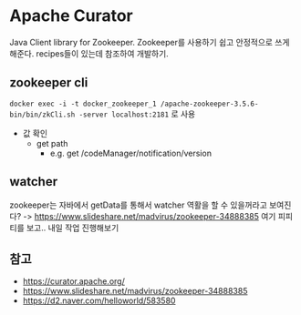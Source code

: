 # Apache Curator

Java Client library for Zookeeper.
Zookeeper를 사용하기 쉽고 안정적으로 쓰게 해준다.
recipes들이 있는데 참조하여 개발하기.

## zookeeper cli

`docker exec -i -t docker_zookeeper_1 /apache-zookeeper-3.5.6-bin/bin/zkCli.sh -server localhost:2181`
로 사용

* 값 확인
  * get path
    * e.g. get /codeManager/notification/version

## watcher

zookeeper는 자바에서 getData를 통해서 watcher 역활을 할 수 있을꺼라고 보여진다?
-> https://www.slideshare.net/madvirus/zookeeper-34888385 여기 피피티를 보고..
내일 작업 진행해보기

## 참고
* https://curator.apache.org/
* https://www.slideshare.net/madvirus/zookeeper-34888385
* https://d2.naver.com/helloworld/583580
